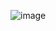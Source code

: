 ![image](https://user-images.githubusercontent.com/36649115/41548291-60d77f46-72d7-11e8-8b5a-3fadc92bb48e.png)
